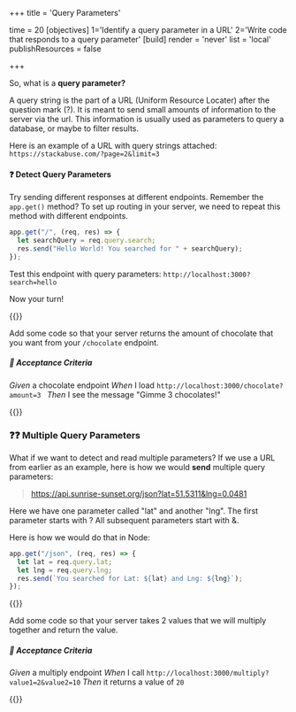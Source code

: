 +++
title = 'Query Parameters'

time = 20
[objectives]
    1='Identify a query parameter in a URL'
    2='Write code that responds to a query parameter'
[build]
  render = 'never'
  list = 'local'
  publishResources = false

+++

So, what is a **query parameter?**

A query string is the part of a URL (Uniform Resource Locater) after the question mark (?). It is meant to send small amounts of information to the server via the url. This information is usually used as parameters to query a database, or maybe to filter results.

Here is an example of a URL with query strings attached: `https://stackabuse.com/?page=2&limit=3`

#### ❓ Detect Query Parameters

Try sending different responses at different endpoints. Remember the `app.get()` method? To set up routing in your server, we need to repeat this method with different endpoints.

```js
app.get("/", (req, res) => {
  let searchQuery = req.query.search;
  res.send("Hello World! You searched for " + searchQuery);
});
```

Test this endpoint with query parameters: `http://localhost:3000?search=hello`

Now your turn!

{{<note type="activity" title="Respond 10m">}}

Add some code so that your server returns the amount of chocolate that you want from your `/chocolate` endpoint.

##### 🧪 Acceptance Criteria

_Given_ a chocolate endpoint
_When_ I load `http://localhost:3000/chocolate?amount=3
`
_Then_ I see the message "Gimme 3 chocolates!"

{{</note>}}

### ❓❓ Multiple Query Parameters

What if we want to detect and read multiple parameters? If we use a URL from earlier as an example, here is how we would **send** multiple query parameters:

> https://api.sunrise-sunset.org/json?lat=51.5311&lng=0.0481

Here we have one parameter called "lat" and another "lng". The first parameter starts with ? All subsequent parameters start with &amp;.

Here is how we would do that in Node:

```js
app.get("/json", (req, res) => {
  let lat = req.query.lat;
  let lng = req.query.lng;
  res.send(`You searched for Lat: ${lat} and Lng: ${lng}`);
});
```

{{<note type="activity" title="Compute 10m">}}

Add some code so that your server takes 2 values that we will multiply together and return the value.

##### 🧪 Acceptance Criteria

_Given_ a multiply endpoint
_When_ I call `http://localhost:3000/multiply?value1=2&value2=10`
_Then_ it returns a value of `20`

{{</note>}}
